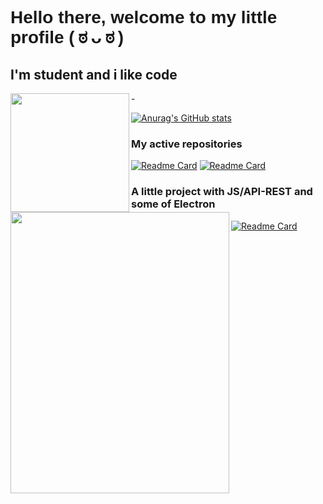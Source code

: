 <h1 style="font-family:sans-serif">Hello there, welcome to my little profile ( ಠ ᴗ ಠ )</h1>

<h2>I'm student and i like code</h2>

<img src="https://user-images.githubusercontent.com/62081821/185776350-274d9b35-7efe-4cd1-a614-fbb69357e5d3.gif" align="left" height="190" width="190" styles="margin-right: 5px"/>
-
<div>
 
 [![Anurag's GitHub stats](https://github-readme-stats.vercel.app/api?username=srsalchicha&theme=radical&show_icons=true)](https://github.com/SrSalchicha)
 
</div>


### My active repositories

<img src="https://user-images.githubusercontent.com/62081821/182004281-0d4687eb-be94-4118-913b-1ed19c955649.png" align="left" height="450" width="350"/>
 
[![Readme Card](https://github-readme-stats.vercel.app/api/pin/?username=srsalchicha&repo=tarea-universidad&theme=radical)](https://github.com/SrSalchicha/tarea-universidad)
[![Readme Card](https://github-readme-stats.vercel.app/api/pin/?username=srsalchicha&repo=Ejemplos-JAVA&theme=radical)](https://github.com/SrSalchicha/Ejemplos-JAVA)

### A little project with JS/API-REST and some of Electron
[![Readme Card](https://github-readme-stats.vercel.app/api/pin/?username=srsalchicha&repo=Comanayer-State&theme=radical)](https://github.com/SrSalchicha/Comanayer-State)

<!-- My apps for W11 on C#: CommingSoon -->

<!--
**SrSalchicha/SrSalchicha** is a ✨ _special_ ✨ repository because its `README.md` (this file) appears on your GitHub profile.

Here are some ideas to get you started:

- 🔭 I’m currently working on ...
- 🌱 I’m currently learning ...
- 👯 I’m looking to collaborate on ...
- 🤔 I’m looking for help with ...
- 💬 Ask me about ...
- 📫 How to reach me: ...
- 😄 Pronouns: ...
- ⚡ Fun fact: ...
-->
